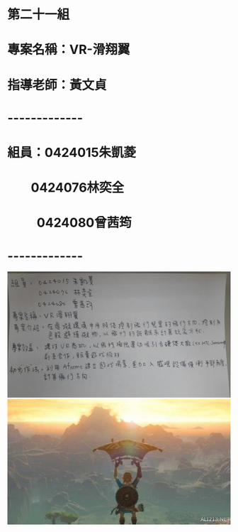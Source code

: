 # 第二十一組
# 專案名稱：VR-滑翔翼
# 指導老師：黃文貞
# -------------
# 組員：0424015朱凱菱
#         0424076林奕全
#            0424080曾茜筠
# -------------


![](21931399_1836290626400523_1672759393_o.jpg "")
![](584_2017063035934263.jpg "")
